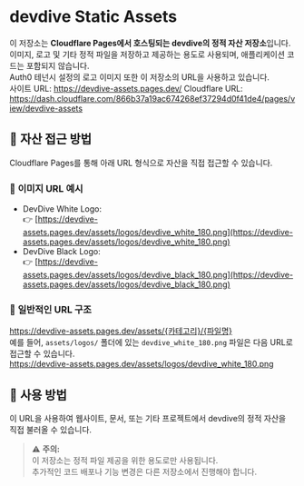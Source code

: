 # devdive Static Assets

이 저장소는 **Cloudflare Pages에서 호스팅되는 devdive의 정적 자산 저장소**입니다.  
이미지, 로고 및 기타 정적 파일을 저장하고 제공하는 용도로 사용되며, 애플리케이션 코드는 포함되지 않습니다.  
Auth0 테넌시 설정의 로고 이미지 또한 이 저장소의 URL을 사용하고 있습니다.  
사이트 URL: https://devdive-assets.pages.dev/
Cloudflare URL: https://dash.cloudflare.com/866b37a19ac674268ef37294d0f41de4/pages/view/devdive-assets

## 📂 자산 접근 방법

Cloudflare Pages를 통해 아래 URL 형식으로 자산을 직접 접근할 수 있습니다.  


### 🔹 **이미지 URL 예시**

- DevDive White Logo:  
  👉 [https://devdive-assets.pages.dev/assets/logos/devdive_white_180.png](https://devdive-assets.pages.dev/assets/logos/devdive_white_180.png)
- DevDive Black Logo:  
  👉 [https://devdive-assets.pages.dev/assets/logos/devdive_black_180.png](https://devdive-assets.pages.dev/assets/logos/devdive_black_180.png)


### 🔹 **일반적인 URL 구조**

https://devdive-assets.pages.dev/assets/{카테고리}/{파일명}  
예를 들어, `assets/logos/` 폴더에 있는 `devdive_white_180.png` 파일은 다음 URL로 접근할 수 있습니다.  
https://devdive-assets.pages.dev/assets/logos/devdive_white_180.png  


## 🚀 사용 방법
이 URL을 사용하여 웹사이트, 문서, 또는 기타 프로젝트에서 devdive의 정적 자산을 직접 불러올 수 있습니다.  

> ⚠ **주의:**  
> 이 저장소는 정적 파일 제공을 위한 용도로만 사용됩니다.  
> 추가적인 코드 배포나 기능 변경은 다른 저장소에서 진행해야 합니다.
